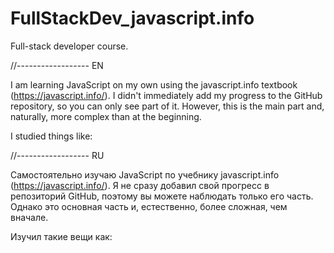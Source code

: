 # FullStackDev_javascript.info
Full-stack developer course.

//------------------ EN

I am learning JavaScript on my own using the javascript.info textbook (https://javascript.info/). I didn't immediately add my progress to the GitHub repository, so you can only see part of it. However, this is the main part and, naturally, more complex than at the beginning.

I studied things like:

//------------------ RU

Самостоятельно изучаю JavaScript по учебнику javascript.info (https://javascript.info/). Я не сразу добавил свой прогресс в репозиторий GitHub, поэтому вы можете наблюдать только его часть. Однако это основная часть и, естественно, более сложная, чем вначале.

Изучил такие вещи как:
